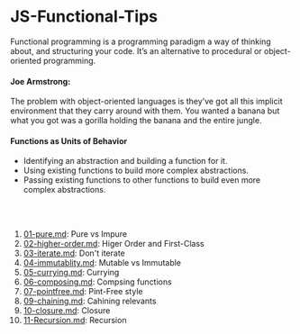 
# JS-Functional-Tips

Functional programming is a programming paradigm a way of thinking about, and structuring your code. It’s an alternative to procedural or object-oriented programming.

#### Joe Armstrong: 
The problem with object-oriented languages is they’ve got all this implicit environment that they carry around with them. You wanted a banana but what you got was a gorilla holding the banana and the entire jungle. 
<br>

#### Functions as Units of Behavior
- Identifying an abstraction and building a function for it.
- Using existing functions to build more complex abstractions.
- Passing existing functions to other functions to build even more complex abstractions.

<br><br>

1. [01-pure.md](01-pure.md): Pure vs Impure
1. [02-higher-order.md](02-higher-order.md): Higer Order and First-Class
1. [03-iterate.md](03-iterate.md): Don't iterate
1. [04-immutablity.md](04-immutablity.md): Mutable vs Immutable
1. [05-currying.md](05-currying.md): Currying
1. [06-composing.md](06-composing.md): Compsing functions
1. [07-pointfree.md](07-pointfree.md): Pint-Free style
1. [09-chaining.md](09-chaining.md): Cahining relevants
1. [10-closure.md](10-closure.md ): Closure
1. [11-Recursion.md](11-closure.md ): Recursion
